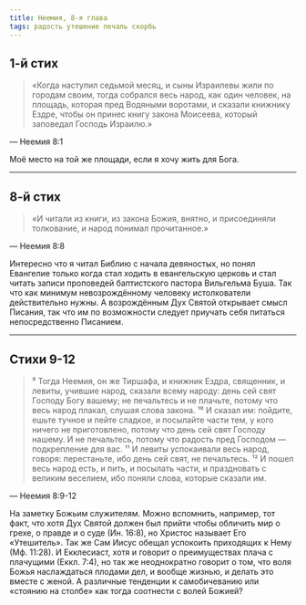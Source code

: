 ```yaml
---
title: Неемия, 8-я глава
tags: радость утешение печаль скорбь
---
```


## 1-й стих

> «Когда наступил седьмой месяц, и сыны Израилевы жили по городам своим, тогда собрался весь народ, как один человек, на площадь,
> которая пред Водяными воротами, и сказали книжнику Ездре, чтобы он принес книгу закона Моисеева, который заповедал Господь Израилю.»

— Неемия 8:1

Моё место на той же площади, если я хочу жить для Бога.

***

## 8-й стих

> «И читали из книги, из закона Божия, внятно, и присоединяли толкование, и народ понимал прочитанное.»

— Неемия 8:8

Интересно что я читал Библию с начала девяностых, но понял Евангелие только когда стал ходить в евангельскую церковь и стал читать записи проповедей баптистского пастора Вильгельма Буша. Так что как минимум невозрождённому человеку истолкователи действительно нужны. А возрождённым Дух Святой открывает смысл Писания, так что им по возможности следует приучать себя питаться непосредственно Писанием.

***

## Стихи 9-12

> ⁹ Тогда Неемия, он же Тиршафа, и книжник Ездра, священник, и левиты, учившие народ, сказали всему народу:
> день сей свят Господу Богу вашему; не печальтесь и не плачьте, потому что весь народ плакал, слушая слова закона.
> ¹⁰ И сказал им: пойдите, ешьте тучное и пейте сладкое, и посылайте части тем, у кого ничего не приготовлено,
> потому что день сей свят Господу нашему. И не печальтесь, потому что радость пред Господом — подкрепление для вас.
> ¹¹ И левиты успокаивали весь народ, говоря: перестаньте, ибо день сей свят, не печальтесь.
> ¹² И пошел весь народ есть, и пить, и посылать части, и праздновать с великим веселием, ибо поняли слова,
> которые сказали им.

— Неемия 8:9-12

На заметку Божьим служителям. Можно вспомнить, например, тот факт, что хотя Дух Святой должен был прийти
чтобы обличить мир о грехе, о правде и о суде (Ин. 16:8), но Христос называет Его «Утешитель».
Так же Сам Иисус обещал успокоить приходящих к Нему (Мф. 11:28). И Екклесиаст, хотя и говорит о преимуществах
плача с плачущими (Еккл. 7:4), но так же неоднократно говорит о том, что воля Божья наслаждаться плодами дел, и вообще жизнью, и делать это вместе с женой. А различные тенденции
к самобичеванию или «стоянию на столбе» как тогда соотнести с волей Божией?
